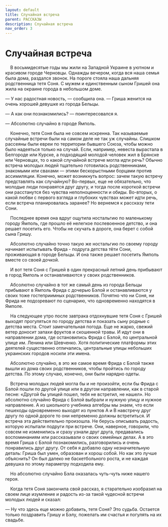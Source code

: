 ```yaml
---
layout: default
title: Случайная встреча
parent: РАССКАЗЫ
description: Случайная встреча
nav_order: 3
---
```


# Случайная встреча

&nbsp;&nbsp;&nbsp;&nbsp;В восьмидесятые годы мы жили на Западной Украине в уютном и красивом городе Черновцы. Однажды вечером, когда вся наша семья была дома, раздался звонок. На пороге стояла наша дальняя родственница тетя Соня. С мужем и единственным сыном Гришей она жила на окраине города в небольшом доме.

— У нас радостная новость, — сообщила она. — Гриша женится на очень хорошей девушке из города Бельцы.

— А как они познакомились? — поинтересовался я.

— Абсолютно случайно в городе Ямполь.

&nbsp;&nbsp;&nbsp;&nbsp;Конечно, тетя Соня была не совсем искренна. Так называемые случайные встречи были на самом деле не так уж случайны. Слишком рассеяны были евреи по территории бывшего Союза, чтобы можно было надеяться только на случай. Если, например, невеста вырастала в Белгороде или Курске, а подходящий молодой человек жил в Брянске или Черновцах, то о какой случайной встрече могла идти речь? Обычно встреча молодых людей тщательно готовилась родственниками, знакомыми или свахами — этими бескорыстными борцами против ассимиляции. Конечно, может возникнуть вопрос: зачем такую встречу представлять как случайную? Во-первых, еще не обязательно, что молодые люди понравятся друг другу, и тогда после короткой встречи они расстанутся без чувства неполноценности и обиды. Во-вторых, о какой любви с первого взгляда и глубоких чувствах может идти речь, если встреча планировалась заранее? Но вернемся к рассказу тети Сони.

&nbsp;&nbsp;&nbsp;&nbsp;Последнее время она вдруг ощутила ностальгию по маленькому городу Ямполь, где прошло её нелегкое послевоенное детство, и она решает посетить его. Чтобы не скучать в дороге, она берет с собой сына Гришу.

&nbsp;&nbsp;&nbsp;&nbsp;Абсолютно случайно точно такую же ностальгию по своему городу начинает испытывать Фрида - подруга детства тёти Сони, проживающая в городе Бельцы. И она также решает посетить Ямполь вместе со своей дочкой.

&nbsp;&nbsp;&nbsp;&nbsp;И вот тетя Соня с Гришей в один прекрасный летний день прибывают в город Ямполь и останавливаются у своих родственников.

&nbsp;&nbsp;&nbsp;&nbsp;Абсолютно случайно в тот же самый день из города Бельцы прибывают в Ямполь Фрида с дочерью Бэлой и останавливаются у своих тоже гостеприимных родственников. Почятно что ни Соня, ни Фрида не подозревают по сценарию, что одновременно находятся в Ямполе.

&nbsp;&nbsp;&nbsp;&nbsp;На следующее утро после завтрака отдохнувшие тетя Соня с Гришей выходят прогуляться по городу детства и показать сыну родные с детства места. Стоит замечательная погода. Еще не жарко, свежий ветер доносит запахи фруктов и скошенной травы. И идут они в направлении дома, где остановились Фрида с Бэлой, по центральной улице им. Ленина или Шевченко. Хотя политические платформы этих деятелей существенно отличались, центральные улицы небольших украинских городов носили эти имена.

&nbsp;&nbsp;&nbsp;&nbsp;Абсолютно случайно, в это же самое время Фрида с Бэлой также вышли из дома своих родственников, чтобы пройтись по городу детства. По этому случаю, конечно, они были нарядно одеты.

&nbsp;&nbsp;&nbsp;&nbsp;Встреча молодых людей могла бы и не произойти, если бы Фрида с Бэлой пошли по другой улице или в другом направлении, как в старой песне: «Другой бы улицей пошел, тебя не встретил, не нашел». Но абсолютно случайно Фрида с Бэлой выбрали и нужную улицу и нужное направление. А из школьного учебника алгебры мы знаем, что если пешеходы одновременно выходят из пунктов А и В навстречу друг другу по одной дороге то они непременно должны встретиться. И встреча эта действительно произошла. Не берусь описывать радость, которую испытали подруги при встрече. Они, наверное, говорили, что совсем не изменились и сразу узнали друг друга, предавались воспоминаниям или рассказывали о своих семейных делах. А в это время Гриша с Бэлой познакомились, разговорились и очень понравились друг другу. От себя я добавлю одну незначительную деталь: Гриша был умен, образован и хорош собой. Но как это лучше объяснить? Он был далеко не баскетбольного роста, и не каждая девушка по этому параметру подходила ему.

&nbsp;&nbsp;&nbsp;&nbsp;Но абсолютно случайно Бэла оказалась чуть-чуть ниже нашего героя.

&nbsp;&nbsp;&nbsp;&nbsp;Когда тетя Соня закончила свой рассказ, я старательно изобразил на своем лице изумление и радость из-за такой чудесной встречи молодых людей и сказал:

— Ну что здесь еще можно добавить, тетя Соня? Это судьба. Остается только поздравить Гришу и Бэлу, пожелать им счастья и погулять на их свадьбе.
